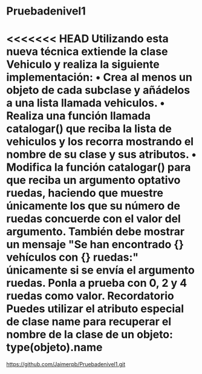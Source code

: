 # Pruebadenivel1
<<<<<<< HEAD
Utilizando esta nueva técnica extiende la clase Vehiculo y realiza la siguiente
implementación:
• Crea al menos un objeto de cada subclase y añádelos a una lista
llamada vehiculos.
• Realiza una función llamada catalogar() que reciba la lista de
vehiculos y los recorra mostrando el nombre de su clase y sus
atributos.
• Modifica la función catalogar() para que reciba un argumento
optativo ruedas, haciendo que muestre únicamente los que su
número de ruedas concuerde con el valor del argumento. También
debe mostrar un mensaje "Se han encontrado {} vehículos con {}
ruedas:" únicamente si se envía el argumento ruedas. Ponla a
prueba con 0, 2 y 4 ruedas como valor.
Recordatorio
Puedes utilizar el atributo especial de clase name para recuperar el nombre de
la clase de un objeto:
type(objeto).__name__
=======
https://github.com/Jaimerpb/Pruebadenivel1.git
